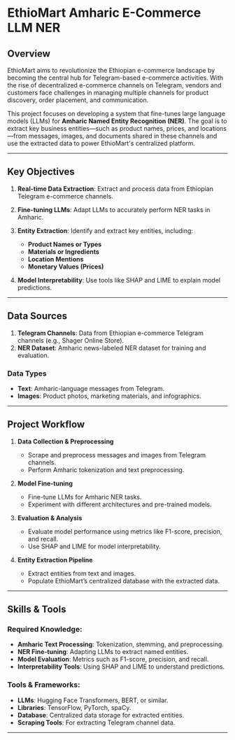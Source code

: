 # EthioMart Amharic E-Commerce LLM NER

## Overview

EthioMart aims to revolutionize the Ethiopian e-commerce landscape by becoming the central hub for Telegram-based e-commerce activities. With the rise of decentralized e-commerce channels on Telegram, vendors and customers face challenges in managing multiple channels for product discovery, order placement, and communication.  

This project focuses on developing a system that fine-tunes large language models (LLMs) for **Amharic Named Entity Recognition (NER)**. The goal is to extract key business entities—such as product names, prices, and locations—from messages, images, and documents shared in these channels and use the extracted data to power EthioMart's centralized platform.

---

## Key Objectives

1. **Real-time Data Extraction**: Extract and process data from Ethiopian Telegram e-commerce channels.  
2. **Fine-tuning LLMs**: Adapt LLMs to accurately perform NER tasks in Amharic.  
3. **Entity Extraction**: Identify and extract key entities, including:
   - **Product Names or Types**
   - **Materials or Ingredients**
   - **Location Mentions**
   - **Monetary Values (Prices)**

4. **Model Interpretability**: Use tools like SHAP and LIME to explain model predictions.  

---

## Data Sources

1. **Telegram Channels**: Data from Ethiopian e-commerce Telegram channels (e.g., Shager Online Store).  
2. **NER Dataset**: Amharic news-labeled NER dataset for training and evaluation.  

### Data Types
- **Text**: Amharic-language messages from Telegram.  
- **Images**: Product photos, marketing materials, and infographics.  

---

## Project Workflow

1. **Data Collection & Preprocessing**  
   - Scrape and preprocess messages and images from Telegram channels.  
   - Perform Amharic tokenization and text preprocessing.  

2. **Model Fine-tuning**  
   - Fine-tune LLMs for Amharic NER tasks.  
   - Experiment with different architectures and pre-trained models.  

3. **Evaluation & Analysis**  
   - Evaluate model performance using metrics like F1-score, precision, and recall.  
   - Use SHAP and LIME for model interpretability.  

4. **Entity Extraction Pipeline**  
   - Extract entities from text and images.  
   - Populate EthioMart’s centralized database with the extracted data.  

---

## Skills & Tools

### Required Knowledge:
- **Amharic Text Processing**: Tokenization, stemming, and preprocessing.  
- **NER Fine-tuning**: Adapting LLMs to extract named entities.  
- **Model Evaluation**: Metrics such as F1-score, precision, and recall.  
- **Interpretability Tools**: Using SHAP and LIME to understand predictions.  

### Tools & Frameworks:
- **LLMs**: Hugging Face Transformers, BERT, or similar.  
- **Libraries**: TensorFlow, PyTorch, spaCy.  
- **Database**: Centralized data storage for extracted entities.  
- **Scraping Tools**: For extracting Telegram channel data.  

---


